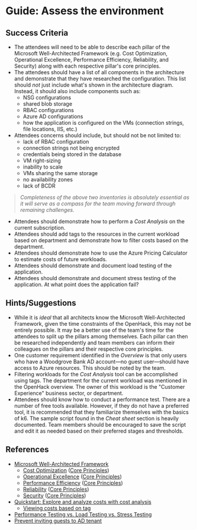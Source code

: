 # Guide: Assess the environment

## Success Criteria

* The attendees will need to be able to describe each pillar of the Microsoft Well-Architected Framework (e.g. Cost Optimization, Operational Excellence, Performance Efficiency, Reliability, and Security) along with each respective pillar's core principles.
* The attendees should have a list of all components in the architecture and demonstrate that they have researched the configuration. This list should _not_ just include what's shown in the architecture diagram. Instead, it should also include components such as:
    * NSG configurations
    * shared blob storage
    * RBAC configurations
    * Azure AD configurations
    * how the application is configured on the VMs (connection strings, file locations, IIS, etc.)  
* Attendees concerns should include, but should not be not limited to:
    * lack of RBAC configuration
    * connection strings not being encrypted
    * credentials being stored in the database
    * VM right-sizing
    * inability to scale
    * VMs sharing the same storage
    * no availability zones
    * lack of BCDR

>_Completeness of the above two inventories is absolutely essential as it will serve as a compass for the team moving forward through remaining challenges._

* Attendees should demonstrate how to perform a _Cost Analysis_ on the current subscription.
* Attendees should add tags to the resources in the current workload based on department and demonstrate how to filter costs based on the department.
* Attendees should demonstrate how to use the Azure Pricing Calculator to estimate costs of future workloads.
* Attendees should demonstrate and document load testing of the application.
* Attendees should demonstrate and document stress testing of the application. At what point does the application fail?

## Hints/Suggestions
* While it is _ideal_ that all architects know the Microsoft Well-Architected Framework, given the time constraints of the OpenHack, this may not be entirely possible. It may be a better use of the team's time for the attendees to split up the pillars among themselves. Each pillar can then be researched independently and team members can inform their colleagues on the pillars and their respective core principles.
* One customer requirement identified in the _Overview_ is that only users who have a Woodgrove Bank AD account&mdash;no guest user&mdash;should have access to Azure resources. This should be noted by the team.
* Filtering workloads for the _Cost Analysis_ tool can be accomplished using tags. The department for the current workload was mentioned in the OpenHack overview. The owner of this workload is the "Customer Experience" business sector, or department.
* Attendees should know how to conduct a performance test. There are a number of free tools available. However, if they do not have a preferred tool, it is recommended that they familiarize themselves with the basics of k6. The sample script found in the _Cheat sheet_ section is heavily documented. Team members should be encouraged to save the script and edit it as needed based on their preferred stages and thresholds.

## References

* <a href="https://docs.microsoft.com/azure/architecture/framework/" target="_blank">Microsoft Well-Architected Framework</a>
    * <a href="https://docs.microsoft.com/azure/architecture/framework/cost/" target="_blank">Cost Optimization</a>  (<a href="https://docs.microsoft.com/azure/architecture/framework/cost/overview" target="_blank">Core Principles</a>)
    * <a href="https://docs.microsoft.com/azure/architecture/framework/devops/overview" target="_blank">Operational Excellence</a> (<a href="https://docs.microsoft.com/azure/architecture/framework/devops/principles" target="_blank">Core Principles</a>)
    * <a href="https://docs.microsoft.com/azure/architecture/framework/scalability/overview" target="_blank">Performance Efficiency</a> (<a href="https://docs.microsoft.com/azure/architecture/framework/scalability/principles" target="_blank">Core Principles</a>)
    * <a href="https://docs.microsoft.com/azure/architecture/framework/resiliency/overview" target="_blank">Reliability</a> (<a href="https://docs.microsoft.com/azure/architecture/framework/resiliency/overview" target="_blank">Core Principles</a>)
    * <a href="https://docs.microsoft.com/azure/architecture/framework/security/overview" target="_blank">Security</a> (<a href="https://docs.microsoft.com/azure/architecture/framework/security/security-principles" target="_blank">Core Principles</a>)
* <a href="https://docs.microsoft.com/azure/cost-management-billing/costs/quick-acm-cost-analysis?tabs=azure-portal" target="_blank">Quickstart: Explore and analyze costs with cost analysis</a>
    * <a href="https://docs.microsoft.com/azure/cost-management-billing/costs/cost-analysis-common-uses#view-costs-for-a-specific-tag" target="_blank">Viewing costs based on tag</a>
* <a href="https://www.blazemeter.com/blog/performance-testing-vs-load-testing-vs-stress-testing" target="_blank">Performance Testing vs. Load Testing vs. Stress Testing</a>
* <a href="https://docs.microsoft.com/azure/active-directory/enterprise-users/users-restrict-guest-permissions" target="_blank">Prevent inviting guests to AD tenant</a>
